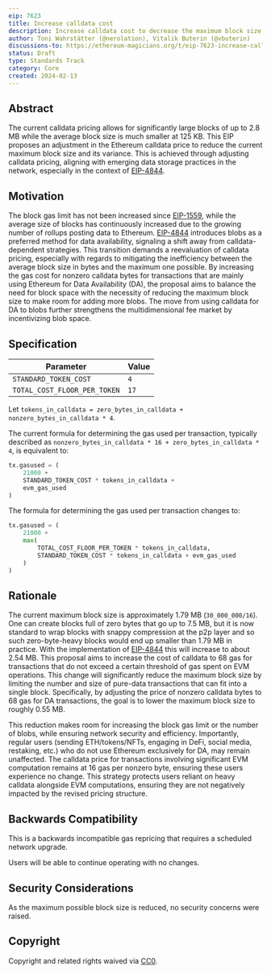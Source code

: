 ```yaml
---
eip: 7623
title: Increase calldata cost
description: Increase calldata cost to decrease the maximum block size
author: Toni Wahrstätter (@nerolation), Vitalik Buterin (@vbuterin)
discussions-to: https://ethereum-magicians.org/t/eip-7623-increase-calldata-cost/18647
status: Draft
type: Standards Track
category: Core
created: 2024-02-13
---
```




## Abstract

The current calldata pricing allows for significantly large blocks of up to 2.8 MB while the average block size is much smaller at 125 KB. 
This EIP proposes an adjustment in the Ethereum calldata price to reduce the current maximum block size and its variance. 
This is achieved through adjusting calldata pricing, aligning with emerging data storage practices in the network, especially in the context of [EIP-4844](./eip-4844.md).


## Motivation

The block gas limit has not been increased since [EIP-1559](./eip-1559.md), while the average size of blocks has continuously increased due to the growing number of rollups posting data to Ethereum. 
[EIP-4844](./eip-4844.md) introduces blobs as a preferred method for data availability, signaling a shift away from calldata-dependent strategies. 
This transition demands a reevaluation of calldata pricing, especially with regards to mitigating the inefficiency between the average block size in bytes and the maximum one possible.
By increasing the gas cost for nonzero calldata bytes for transactions that are mainly using Ethereum for Data Availability (DA), the proposal aims to balance the need for block space with the necessity of reducing the maximum block size to make room for adding more blobs. The move from using calldata for DA to blobs further strengthens the multidimensional fee market by incentivizing blob space.


## Specification

| Parameter | Value |
| - | - |
| `STANDARD_TOKEN_COST`    |  `4` |
| `TOTAL_COST_FLOOR_PER_TOKEN`    |  `17` |


Let `tokens_in_calldata = zero_bytes_in_calldata + nonzero_bytes_in_calldata * 4`.


The current formula for determining the gas used per transaction, typically described as `nonzero_bytes_in_calldata * 16 + zero_bytes_in_calldata * 4`, is equivalent to:

```python
tx.gasused = (
    21000 +
    STANDARD_TOKEN_COST * tokens_in_calldata +
    evm_gas_used
)
```

The formula for determining the gas used per transaction changes to:

```python
tx.gasused = (
    21000 +
    max(
        TOTAL_COST_FLOOR_PER_TOKEN * tokens_in_calldata,
        STANDARD_TOKEN_COST * tokens_in_calldata + evm_gas_used
    )
)
```

## Rationale

The current maximum block size is approximately 1.79 MB (`30_000_000/16`). One can create blocks full of zero bytes that go up to 7.5 MB, but it is now standard to wrap blocks with snappy compression at the p2p layer and so such zero-byte-heavy blocks would end up smaller than 1.79 MB in practice. With the implementation of [EIP-4844](./eip-4844.md) this will increase to about 2.54 MB.
This proposal aims to increase the cost of calldata to 68 gas for transactions that do not exceed a certain threshold of gas spent on EVM operations. This change will significantly reduce the maximum block size by limiting the number and size of pure-data transactions that can fit into a single block. Specifically, by adjusting the price of nonzero calldata bytes to 68 gas for DA transactions, the goal is to lower the maximum block size to roughly 0.55 MB.


This reduction makes room for increasing the block gas limit or the number of blobs, while ensuring network security and efficiency. 
Importantly, regular users (sending ETH/tokens/NFTs, engaging in DeFi, social media, restaking, etc.) who do not use Ethereum exclusively for DA, may remain unaffected.
The calldata price for transactions involving significant EVM computation remains at 16 gas per nonzero byte, ensuring these users experience no change. This strategy protects users reliant on heavy calldata alongside EVM computations, ensuring they are not negatively impacted by the revised pricing structure.


## Backwards Compatibility

This is a backwards incompatible gas repricing that requires a scheduled network upgrade.

Users will be able to continue operating with no changes.

## Security Considerations

As the maximum possible block size is reduced, no security concerns were raised.

## Copyright

Copyright and related rights waived via [CC0](../LICENSE.md).
 
